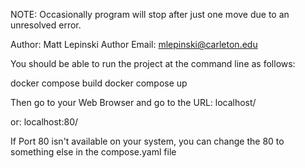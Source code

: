 NOTE: Occasionally program will stop after just one move due to an unresolved error.

Author: Matt Lepinski
Author Email: mlepinski@carleton.edu

You should be able to run the project at the command line as follows:

docker compose build
docker compose up

Then go to your Web Browser and go to the URL:
localhost/

or:
localhost:80/

If Port 80 isn't available on your system, you can change the 80 to something else in the compose.yaml file